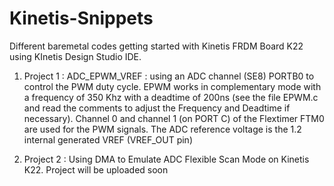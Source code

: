 # Kinetis-Snippets

Different baremetal codes getting started with Kinetis FRDM Board K22 using KInetis Design Studio IDE.

1) Project 1 :
ADC_EPWM_VREF : using an ADC channel (SE8) PORTB0 to control the PWM duty cycle.
EPWM works in complementary mode with a frequency of 350 Khz with a deadtime of 200ns 
(see the file EPWM.c and read the comments to adjust the Frequency and Deadtime if necessary).
Channel 0 and channel 1 (on PORT C) of the Flextimer FTM0 are used for the PWM signals.
The ADC reference voltage is the 1.2 internal generated VREF  (VREF_OUT pin) 

2) Project 2 :
Using DMA to Emulate ADC Flexible Scan Mode on Kinetis K22.
Project will be uploaded soon
